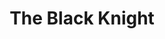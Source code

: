 ---
layout: production
title: The Black Knight
dates: February 19, 2017
location: Stage 773, Chicago
synopsis: A love story between a Jewish spy and SS Captain of the Intelligence Division set in Prague during the height of the Nazi occupation during World War II. This world premiere play by Angeli Primlani was performed as a staged reading.
production:
  - name: Angeli Primlani
    title: Director
    bio_url: http://accidentalshakespeare.com/company/angeli_primlani

cast:
  - actor: Chris Aruffo
    role: Radio Announcer
    actor_bio_url: http://accidentalshakespeare.com/company/chris_aruffo
  - actor: Taylor Galloway
    role: Henza, and others
  - actor: Gary Henderson
    role: Albrecht
  - actor: Robert Kaercher
    role: Forrester
  - actor: Julia Kessler
    role: Kathi
    actor_bio_url: http://accidentalshakespeare.com/company/julia_kessler
---